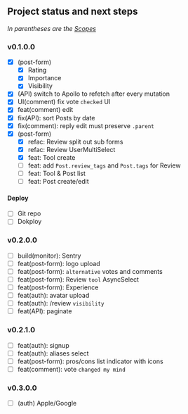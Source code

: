 ## Project status and next steps

*In parentheses are the [Scopes](/docs/git-commits.md#scopes)*

### v0.1.0.0

- [x] (post-form) 
  - [x] Rating
  - [x] Importance
  - [x] Visibility
- [x] (API) switch to Apollo to refetch after every mutation
- [x] UI(comment) fix vote `checked` UI
- [x] feat(comment) edit
- [x] fix(API): sort Posts by date
- [x] fix(comment): reply edit must preserve `.parent`
- [x] (post-form)
  - [x] refac: Review split out sub forms
  - [x] refac: Review UserMultiSelect
  - [x] feat: Tool create
  - [ ] feat: add `Post.review_tags` and `Post.tags` for Review
  - [ ] feat: Tool & Post list
  - [ ] feat: Post create/edit

#### Deploy
- [ ] Git repo
- [ ] Dokploy

### v0.2.0.0

- [ ] build(monitor): Sentry
- [ ] feat(post-form): logo upload
- [ ] feat(post-form): `alternative` votes and comments
- [ ] feat(post-form): Review `tool` AsyncSelect
- [ ] feat(post-form): Experience
- [ ] feat(auth): avatar upload
- [ ] feat(auth): /review `visibility`
- [ ] feat(API): paginate

### v0.2.1.0

- [ ] feat(auth): signup
- [ ] feat(auth): aliases select
- [ ] feat(post-form): pros/cons list indicator with icons
- [ ] feat(comment): vote `changed my mind`

### v0.3.0.0

- [ ] (auth) Apple/Google
